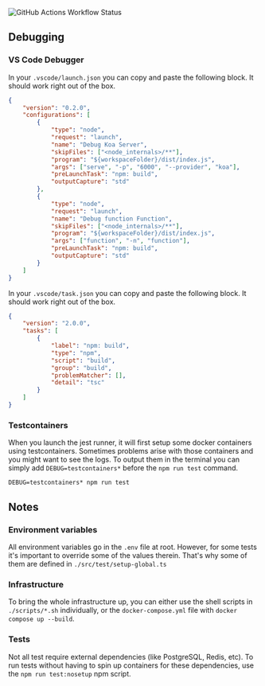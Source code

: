 ![GitHub Actions Workflow Status](https://img.shields.io/github/actions/workflow/status/tomkcey/ts-backend-template/ci.yml?branch=master)

## Debugging

### VS Code Debugger

In your `.vscode/launch.json` you can copy and paste the following block. It should work right out of the box.

```json
{
	"version": "0.2.0",
	"configurations": [
		{
			"type": "node",
			"request": "launch",
			"name": "Debug Koa Server",
			"skipFiles": ["<node_internals>/**"],
			"program": "${workspaceFolder}/dist/index.js",
			"args": ["serve", "-p", "6000", "--provider", "koa"],
			"preLaunchTask": "npm: build",
			"outputCapture": "std"
		},
		{
			"type": "node",
			"request": "launch",
			"name": "Debug function Function",
			"skipFiles": ["<node_internals>/**"],
			"program": "${workspaceFolder}/dist/index.js",
			"args": ["function", "-n", "function"],
			"preLaunchTask": "npm: build",
			"outputCapture": "std"
		}
	]
}
```

In your `.vscode/task.json` you can copy and paste the following block. It should work right out of the box.

```json
{
	"version": "2.0.0",
	"tasks": [
		{
			"label": "npm: build",
			"type": "npm",
			"script": "build",
			"group": "build",
			"problemMatcher": [],
			"detail": "tsc"
		}
	]
}
```

### Testcontainers

When you launch the jest runner, it will first setup some docker containers using testcontainers. Sometimes problems arise with those containers and you might want to see the logs. To output them in the terminal you can simply add `DEBUG=testcontainers*` before the `npm run test` command.

`DEBUG=testcontainers* npm run test`

## Notes

### Environment variables

All environment variables go in the `.env` file at root. However, for some tests it's important to override some of the values therein. That's why some of them are defined in `./src/test/setup-global.ts`

### Infrastructure

To bring the whole infrastructure up, you can either use the shell scripts in `./scripts/*.sh` individually, or the `docker-compose.yml` file with `docker compose up --build`.

### Tests

Not all test require external dependencies (like PostgreSQL, Redis, etc). To run tests without having to spin up containers for these dependencies, use the `npm run test:nosetup` npm script.
